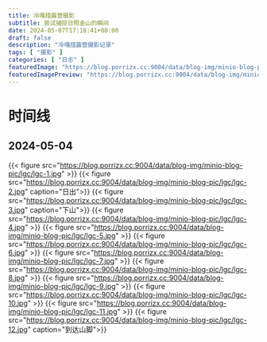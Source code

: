 ```yaml
---
title: 冷嘎措露营摄影
subtitle: 尝试捕捉日照金山的瞬间
date: 2024-05-07T17:18:41+08:00
draft: false
description: "冷嘎措露营摄影记录"
tags: [ "摄影" ]
categories: [ "日志" ]
featuredImage: "https://blog.porrizx.cc:9004/data/blog-img/minio-blog-pic/lgc/lgc-1-2.jpg"
featuredImagePreview: "https://blog.porrizx.cc:9004/data/blog-img/minio-blog-pic/lgc/lgc-1-2.jpg"
---
```


# 时间线

## 2024-05-04

{{< figure src="https://blog.porrizx.cc:9004/data/blog-img/minio-blog-pic/lgc/lgc-1.jpg" >}}
{{< figure src="https://blog.porrizx.cc:9004/data/blog-img/minio-blog-pic/lgc/lgc-2.jpg" caption="日出">}}
{{< figure src="https://blog.porrizx.cc:9004/data/blog-img/minio-blog-pic/lgc/lgc-3.jpg" caption="下山">}}
{{< figure src="https://blog.porrizx.cc:9004/data/blog-img/minio-blog-pic/lgc/lgc-4.jpg" >}}
{{< figure src="https://blog.porrizx.cc:9004/data/blog-img/minio-blog-pic/lgc/lgc-5.jpg" >}}
{{< figure src="https://blog.porrizx.cc:9004/data/blog-img/minio-blog-pic/lgc/lgc-6.jpg" >}}
{{< figure src="https://blog.porrizx.cc:9004/data/blog-img/minio-blog-pic/lgc/lgc-7.jpg" >}}
{{< figure src="https://blog.porrizx.cc:9004/data/blog-img/minio-blog-pic/lgc/lgc-8.jpg" >}}
{{< figure src="https://blog.porrizx.cc:9004/data/blog-img/minio-blog-pic/lgc/lgc-9.jpg" >}}
{{< figure src="https://blog.porrizx.cc:9004/data/blog-img/minio-blog-pic/lgc/lgc-10.jpg" >}}
{{< figure src="https://blog.porrizx.cc:9004/data/blog-img/minio-blog-pic/lgc/lgc-11.jpg" >}}
{{< figure src="https://blog.porrizx.cc:9004/data/blog-img/minio-blog-pic/lgc/lgc-12.jpg" caption="到达山脚">}}

